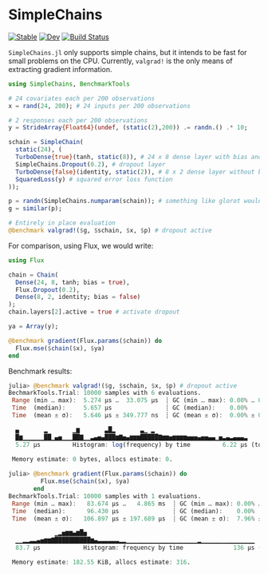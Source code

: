 # SimpleChains

[![Stable](https://img.shields.io/badge/docs-stable-blue.svg)](https://JuliaSIMD.github.io/SimpleChains.jl/stable)
[![Dev](https://img.shields.io/badge/docs-dev-blue.svg)](https://JuliaSIMD.github.io/SimpleChains.jl/dev)
[![Build Status](https://github.com/JuliaSIMD/SimpleChains.jl/workflows/CI/badge.svg)](https://github.com/JuliaSIMD/SimpleChains.jl/actions)


`SimpleChains.jl` only supports simple chains, but it intends to be fast for small problems on the CPU.
Currently, `valgrad!` is the only means of extracting gradient information.

```julia
using SimpleChains, BenchmarkTools

# 24 covariates each per 200 observations
x = rand(24, 200); # 24 inputs per 200 observations

# 2 responses each per 200 observations
y = StrideArray{Float64}(undef, (static(2),200)) .= randn.() .* 10;

schain = SimpleChain(
  static(24), (
  TurboDense{true}(tanh, static(8)), # 24 x 8 dense layer with bias and `tanh` activation
  SimpleChains.Dropout(0.2), # dropout layer
  TurboDense{false}(identity, static(2)), # 8 x 2 dense layer without bias and `identity` activation
  SquaredLoss(y) # squared error loss function
));

p = randn(SimpleChains.numparam(schain)); # something like glorot would probably be a better way to initialize
g = similar(p);

# Entirely in place evaluation
@benchmark valgrad!($g, $schain, $x, $p) # dropout active
```
For comparison, using Flux, we would write:
```julia
using Flux

chain = Chain(
  Dense(24, 8, tanh; bias = true),
  Flux.Dropout(0.2),
  Dense(8, 2, identity; bias = false)
);
chain.layers[2].active = true # activate dropout

ya = Array(y);

@benchmark gradient(Flux.params($chain)) do
  Flux.mse($chain($x), $ya)
end
```

Benchmark results:
```julia
julia> @benchmark valgrad!($g, $schain, $x, $p) # dropout active
BechmarkTools.Trial: 10000 samples with 6 evaluations.
 Range (min … max):  5.274 μs …  33.075 μs  ┊ GC (min … max): 0.00% … 0.00%
 Time  (median):     5.657 μs               ┊ GC (median):    0.00%
 Time  (mean ± σ):   5.646 μs ± 349.777 ns  ┊ GC (mean ± σ):  0.00% ± 0.00%

  ▄       ▂       ▁▆       ▃█▂       ▃▁ ▂
  █▆▁▁▁▁▁▁██▁▄▅▁▁▁██▇▁▁▃▄▅▄███▆▇▅▄▆▆▆█████▇▆▆▅▆▆▆▆▅▅▅▄▅▅▄▄▁▅▃▄▃▄▄▄▃
  5.27 μs         Histogram: log(frequency) by time         6.22 μs (top 1%)

 Memory estimate: 0 bytes, allocs estimate: 0.
  
julia> @benchmark gradient(Flux.params($chain)) do
         Flux.mse($chain($x), $ya)
       end
BechmarkTools.Trial: 10000 samples with 1 evaluations.
 Range (min … max):   83.674 μs …   4.865 ms  ┊ GC (min … max): 0.00% … 93.21%
 Time  (median):      96.430 μs               ┊ GC (median):    0.00%
 Time  (mean ± σ):   106.897 μs ± 197.689 μs  ┊ GC (mean ± σ):  7.96% ±  4.22%

             ▁▂▅▆▆▄▆█▅
  ▁▁▂▂▃▃▄▅▆▆▇██████████▆▄▃▃▃▃▃▃▂▂▁▁▁▁▁▁▁▁▁▁▁▁▁▁▁▁▁▁▁▁▂▁▁▁▁▁▁▁▁▁▁▁▁▁▁▁
  83.7 μs            Histogram: frequency by time              136 μs (top 1%)

 Memory estimate: 182.55 KiB, allocs estimate: 316.
```


